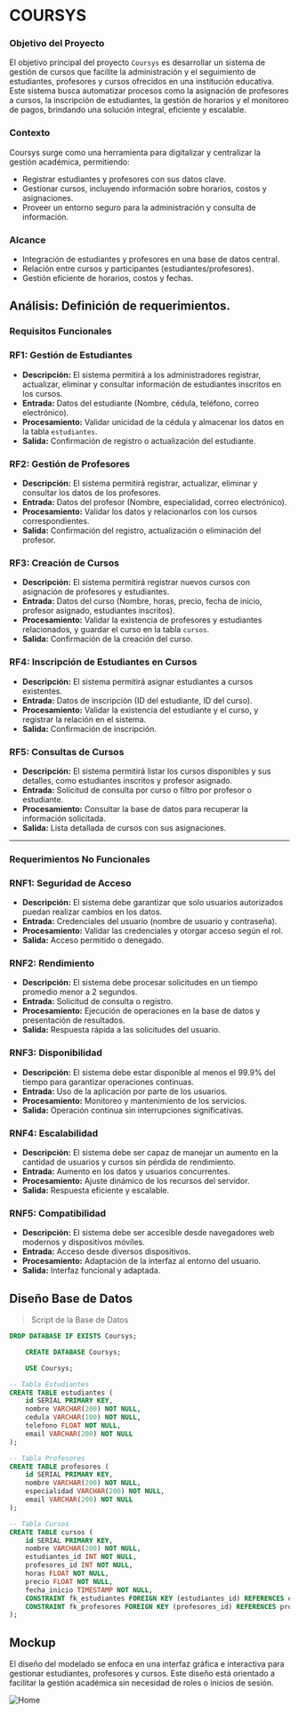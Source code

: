 # COURSYS

### Objetivo del Proyecto
El objetivo principal del proyecto `Coursys` es desarrollar un sistema de gestión de cursos que facilite la administración y el seguimiento de estudiantes, profesores y cursos ofrecidos en una institución educativa. Este sistema busca automatizar procesos como la asignación de profesores a cursos, la inscripción de estudiantes, la gestión de horarios y el monitoreo de pagos, brindando una solución integral, eficiente y escalable.

### Contexto
Coursys surge como una herramienta para digitalizar y centralizar la gestión académica, permitiendo:

- Registrar estudiantes y profesores con sus datos clave.
- Gestionar cursos, incluyendo información sobre horarios, costos y asignaciones.
- Proveer un entorno seguro para la administración y consulta de información.

### Alcance
- Integración de estudiantes y profesores en una base de datos central.
- Relación entre cursos y participantes (estudiantes/profesores).
- Gestión eficiente de horarios, costos y fechas.


## Análisis: Definición de requerimientos. 

### Requisitos Funcionales

### RF1: Gestión de Estudiantes
- **Descripción:** El sistema permitirá a los administradores registrar, actualizar, eliminar y consultar información de estudiantes inscritos en los cursos.
- **Entrada:** Datos del estudiante (Nombre, cédula, teléfono, correo electrónico).
- **Procesamiento:** Validar unicidad de la cédula y almacenar los datos en la tabla `estudiantes`.
- **Salida:** Confirmación de registro o actualización del estudiante.

### RF2: Gestión de Profesores
- **Descripción:** El sistema permitirá registrar, actualizar, eliminar y consultar los datos de los profesores.
- **Entrada:** Datos del profesor (Nombre, especialidad, correo electrónico).
- **Procesamiento:** Validar los datos y relacionarlos con los cursos correspondientes.
- **Salida:** Confirmación del registro, actualización o eliminación del profesor.

### RF3: Creación de Cursos
- **Descripción:** El sistema permitirá registrar nuevos cursos con asignación de profesores y estudiantes.
- **Entrada:** Datos del curso (Nombre, horas, precio, fecha de inicio, profesor asignado, estudiantes inscritos).
- **Procesamiento:** Validar la existencia de profesores y estudiantes relacionados, y guardar el curso en la tabla `cursos`.
- **Salida:** Confirmación de la creación del curso.

### RF4: Inscripción de Estudiantes en Cursos
- **Descripción:** El sistema permitirá asignar estudiantes a cursos existentes.
- **Entrada:** Datos de inscripción (ID del estudiante, ID del curso).
- **Procesamiento:** Validar la existencia del estudiante y el curso, y registrar la relación en el sistema.
- **Salida:** Confirmación de inscripción.

### RF5: Consultas de Cursos
- **Descripción:** El sistema permitirá listar los cursos disponibles y sus detalles, como estudiantes inscritos y profesor asignado.
- **Entrada:** Solicitud de consulta por curso o filtro por profesor o estudiante.
- **Procesamiento:** Consultar la base de datos para recuperar la información solicitada.
- **Salida:** Lista detallada de cursos con sus asignaciones.

---

### Requerimientos No Funcionales

### RNF1: Seguridad de Acceso
- **Descripción:** El sistema debe garantizar que solo usuarios autorizados puedan realizar cambios en los datos.
- **Entrada:** Credenciales del usuario (nombre de usuario y contraseña).
- **Procesamiento:** Validar las credenciales y otorgar acceso según el rol.
- **Salida:** Acceso permitido o denegado.

### RNF2: Rendimiento
- **Descripción:** El sistema debe procesar solicitudes en un tiempo promedio menor a 2 segundos.
- **Entrada:** Solicitud de consulta o registro.
- **Procesamiento:** Ejecución de operaciones en la base de datos y presentación de resultados.
- **Salida:** Respuesta rápida a las solicitudes del usuario.

### RNF3: Disponibilidad
- **Descripción:** El sistema debe estar disponible al menos el 99.9% del tiempo para garantizar operaciones continuas.
- **Entrada:** Uso de la aplicación por parte de los usuarios.
- **Procesamiento:** Monitoreo y mantenimiento de los servicios.
- **Salida:** Operación continua sin interrupciones significativas.

### RNF4: Escalabilidad
- **Descripción:** El sistema debe ser capaz de manejar un aumento en la cantidad de usuarios y cursos sin pérdida de rendimiento.
- **Entrada:** Aumento en los datos y usuarios concurrentes.
- **Procesamiento:** Ajuste dinámico de los recursos del servidor.
- **Salida:** Respuesta eficiente y escalable.

### RNF5: Compatibilidad
- **Descripción:** El sistema debe ser accesible desde navegadores web modernos y dispositivos móviles.
- **Entrada:** Acceso desde diversos dispositivos.
- **Procesamiento:** Adaptación de la interfaz al entorno del usuario.
- **Salida:** Interfaz funcional y adaptada.



## Diseño Base de Datos
> Script de la Base de Datos

```sql
DROP DATABASE IF EXISTS Coursys;

    CREATE DATABASE Coursys;

    USE Coursys;

-- Tabla Estudiantes
CREATE TABLE estudiantes (
    id SERIAL PRIMARY KEY,
    nombre VARCHAR(200) NOT NULL,
    cedula VARCHAR(100) NOT NULL,
    telefono FLOAT NOT NULL,
    email VARCHAR(200) NOT NULL
);

-- Tabla Profesores
CREATE TABLE profesores (
    id SERIAL PRIMARY KEY,
    nombre VARCHAR(200) NOT NULL,
    especialidad VARCHAR(200) NOT NULL,
    email VARCHAR(200) NOT NULL
);

-- Tabla Cursos
CREATE TABLE cursos (
    id SERIAL PRIMARY KEY,
    nombre VARCHAR(200) NOT NULL,
    estudiantes_id INT NOT NULL,
    profesores_id INT NOT NULL,
    horas FLOAT NOT NULL,
    precio FLOAT NOT NULL,
    fecha_inicio TIMESTAMP NOT NULL,
    CONSTRAINT fk_estudiantes FOREIGN KEY (estudiantes_id) REFERENCES estudiantes (id),
    CONSTRAINT fk_profesores FOREIGN KEY (profesores_id) REFERENCES profesores (id)
);

```

## Mockup
El diseño del modelado se enfoca en una interfaz gráfica e interactiva para gestionar estudiantes, profesores y cursos. Este diseño está orientado a facilitar la gestión académica sin necesidad de roles o inicios de sesión.

![Home](Imagenes%20Layout/HomePage.png) 
